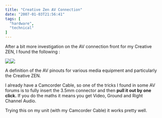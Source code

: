 ```yaml
---
title: "Creative Zen AV Connection"
date: "2007-01-03T21:56:41"
tags: [
  "hardware",
  "technical"
]
---
```

After a bit more investigation on the AV connection front for my Creative ZEN, I found the following :

[![](av-pinouts_thumb%5B3%5D.jpg)](https://kapie.com/content/binary/WindowsLiveWriter/CreativeZenAVConnection_13440/av-pinouts%5B5%5D.jpg)[![](zen-vision-m-3_5mm-4-pole-rca-thumb_thumb%5B6%5D.jpg)](https://kapie.com/content/binary/WindowsLiveWriter/CreativeZenAVConnection_13440/zen-vision-m-3_5mm-4-pole-rca-thumb%5B8%5D.jpg)

A definition of the AV pinouts for various media equipment and particularly the Creative ZEN.

I already have a Camcorder Cable, so one of the tricks I found in some AV forums is to fully insert the 3.5mm connector and then **pull it out by one click.** If you do the maths it means you get Video, Ground and Right Channel Audio.

Trying this on my unit (with my Camcorder Cable) it works pretty well.[](https://kapie.com/content/binary/WindowsLiveWriter/CreativeZenAVConnection_13440/av-pinouts%5B4%5D.jpg)